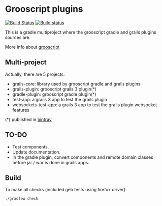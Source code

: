 Grooscript plugins
===

[![Build Status](https://snap-ci.com/chiquitinxx/grooscript-plugins/branch/master/build_image)](https://snap-ci.com/chiquitinxx/grooscript-plugins/branch/master)
[![Build status](https://ci.appveyor.com/api/projects/status/rdu67y0p9fac50pu/branch/master?svg=true)](https://ci.appveyor.com/project/chiquitinxx/grooscript-plugins/branch/master)

This is a gradle multiproject where the grooscript gradle and grails plugins sources are.

More info about [grooscript](http://grooscript.org/)

Multi-project
---

Actually, there are 5 projects:

- grails-core: library used by grooscript gradle and grails plugins
- grails-plugin: grooscript grails 3 plugin(*)
- gradle-plugin: grooscript gradle plugin(*)
- test-app: a grails 3 app to test the grails plugin
- websockets-test-app: a grails 3 app to test the grails plugin websocket features

(*) published in [bintray](https://bintray.com/chiquitinxx/grooscript)

TO-DO
---

- Test components.
- Update documentation.
- In the gradle plugin, convert components and remote domain classes before jar / war is done in grails apps.

Build
---

To make all checks (included geb tests using firefox driver):

    ./gradlew check
